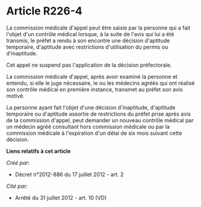 # Article R226-4

La commission médicale d'appel peut être saisie par la personne qui a fait l'objet d'un contrôle médical lorsque, à la suite
de l'avis qui lui a été transmis, le préfet a rendu à son encontre une décision d'aptitude temporaire, d'aptitude avec
restrictions d'utilisation du permis ou d'inaptitude.

Cet appel ne suspend pas l'application de la décision préfectorale.

La commission médicale d'appel, après avoir examiné la personne et entendu, si elle le juge nécessaire, le ou les médecins
agréés qui ont réalisé son contrôle médical en première instance, transmet au préfet son avis motivé.

La personne ayant fait l'objet d'une décision d'inaptitude, d'aptitude temporaire ou d'aptitude assortie de restrictions du
préfet prise après avis de la commission d'appel, peut demander un nouveau contrôle médical par un médecin agréé consultant
hors commission médicale ou par la commission médicale à l'expiration d'un délai de six mois suivant cette décision.

**Liens relatifs à cet article**

_Créé par_:

  - Décret n°2012-886 du 17 juillet 2012 - art. 2

_Cité par_:

  - Arrêté du 31 juillet 2012 - art. 10 (VD)
